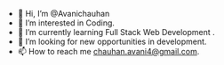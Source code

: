 - 👋 Hi, I’m @Avanichauhan
- 👀 I’m interested in Coding.
- 🌱 I’m currently learning Full Stack Web Development .
- 💞️ I’m looking for new opportunities in development.
- 📫 How to reach me chauhan.avani4@gmail.com.

<!---
Avanichauhan/Avanichauhan is a ✨ special ✨ repository because its `README.md` (this file) appears on your GitHub profile.
You can click the Preview link to take a look at your changes.
--->
